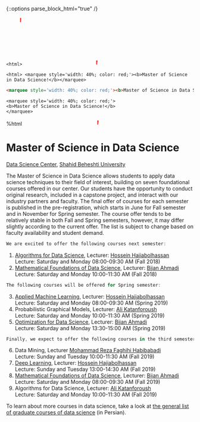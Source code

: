 {::options parse_block_html="true" /}

<svg width="100" height="100" xmlns="http://www.w3.org/2000/svg">
<foreignObject width="100" height="100">
    <marquee style='width: 40%; color: red;'><b>Master of Science in Data Science!</b></marquee>
</foreignObject>
</svg>


`<html>`<marquee style='width: 40%; color: red;'><b>Master of Science in Data Science!</b></marquee>

`<html>
<marquee style='width: 40%; color: red;'><b>Master of Science in Data Science!</b></marquee>
`


```html
<marquee style='width: 40%; color: red;'><b>Master of Science in Data Science!</b></marquee>
```

```%%html
<marquee style='width: 40%; color: red;'>
<b>Master of Science in Data Science!</b>
</marquee>
```

%html
<marquee style='width: 40%; color: red;'>
<b>Master of Science in Data Science!</b>
</marquee>

# Master of Science in Data Science 
[Data Science Center](http://ds.sbu.ac.ir), [Shahid Beheshti University](http://www.sbu.ac.ir/) <br> 

The Master of Science in Data Science allows students to apply data science techniques to their field of interest, building on seven foundational courses offered in our center. Our students have the opportunity to conduct original research, included in a capstone project, and interact with our industry partners and faculty. The final offer of courses for each semester is published in the pre-registration, which starts in June for Fall semester and in November for Spring semester. The course offer tends to be relatively stable in both Fall and Spring semesters, however, it may differ slightly according to the current offer. The list is subject to change based on faculty availability and student demand.

```javascript
We are excited to offer the following courses next semester:
```
1. [Algorithms for Data Science](https://hhaji.github.io/Algorithms-For-Data-Science/), Lecturer: [Hossein Hajiabolhassan](http://facultymembers.sbu.ac.ir/hhaji/)<br>
Lecture: Saturday and Monday 08:00-09:30 AM (Fall 2018) <br>
2. [Mathematical Foundations of Data Science](https://github.com/kakavandi/Mathematical-Foundations-of-Data-Science), Lecturer: [Bijan Ahmadi](http://facultymembers.sbu.ac.ir/bijanahmadi/)<br>
Lecture: Saturday and Monday 10:00-11:30 AM (Fall 2018) <br>
```javascript
The following courses will be offered for Spring semester:
```
3. [Applied Machine Learning](https://hhaji.github.io/Applied-Machine-Learning/), Lecturer: [Hossein Hajiabolhassan](http://facultymembers.sbu.ac.ir/hhaji/) <br>
Lecture: Saturday and Monday 08:00-09:30 AM (Spring 2019) <br>
4. Probabilistic Graphical Models, Lecturer: [Ali Katanforoush](http://facultymembers.sbu.ac.ir/katanforoush/) <br>
Lecture: Saturday and Monday 10:00-11:30 AM (Spring 2019) <br>
5. [Optimization for Data Science](https://github.com/kakavandi/Optimization-For-Data-Science), Lecturer: [Bijan Ahmadi](http://facultymembers.sbu.ac.ir/bijanahmadi/) <br>
Lecture: Saturday and Monday 13:30-15:00 AM (Spring 2019) <br>
```javascript
Finally, we expect to offer the following courses in the third semester:
```
6. Data Mining, Lecturer [Mohammad Reza Faghihi Habibabadi](http://www.sbu.ac.ir/Pages/Profiles.aspx?proffID=375556) <br>
Lecture: Sunday and Tuesday 10:00-11:30 AM (Fall 2019) <br>
7. [Deep Learning](https://hhaji.github.io/Deep-Learning/), Lecturer: [Hossein Hajiabolhassan](http://facultymembers.sbu.ac.ir/hhaji/) <br>
Lecture: Sunday and Tuesday 13:00-14:30 AM (Fall 2019) <br>
8. [Mathematical Foundations of Data Science](https://github.com/kakavandi/Mathematical-Foundations-of-Data-Science), Lecturer: [Bijan Ahmadi](http://facultymembers.sbu.ac.ir/bijanahmadi/)<br>
Lecture: Saturday and Monday 08:00-09:30 AM (Fall 2019) <br>
9. Algorithms for Data Science, Lecturer: [Ali Katanforoush](http://facultymembers.sbu.ac.ir/katanforoush/) <br>
Lecture: Saturday and Monday 10:00-11:30 AM (Fall 2019) <br>


To learn about more courses in data science, take a look at [the general list of graduate courses of data science](http://ds.sbu.ac.ir/wp-content/uploads/2018/06/DataScience.pdf) (in Persian).
